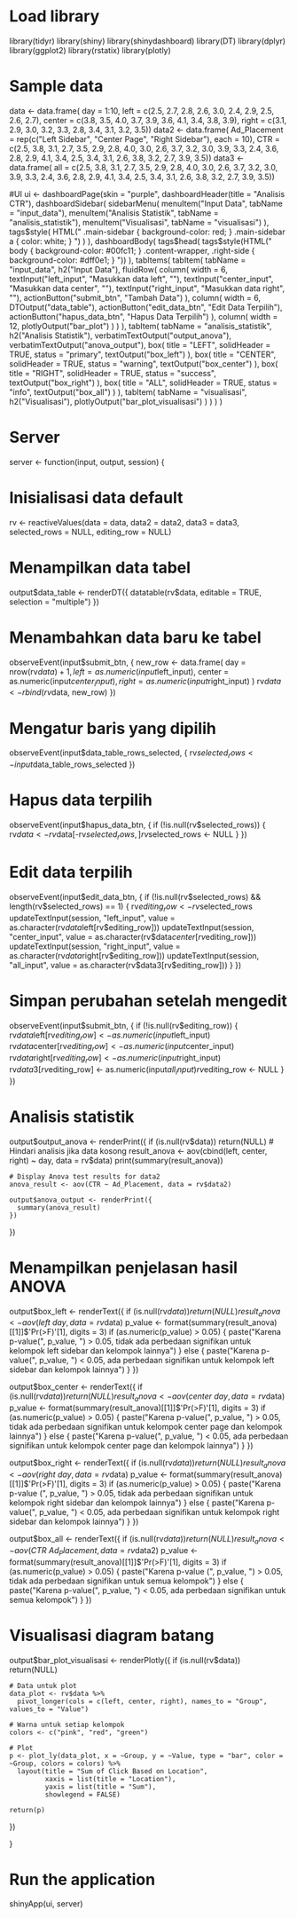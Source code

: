 # Load library
library(tidyr)
library(shiny)
library(shinydashboard)
library(DT)
library(dplyr)
library(ggplot2)
library(rstatix)
library(plotly)

# Sample data
data <- data.frame(
  day = 1:10,
  left = c(2.5, 2.7, 2.8, 2.6, 3.0, 2.4, 2.9, 2.5, 2.6, 2.7),
  center = c(3.8, 3.5, 4.0, 3.7, 3.9, 3.6, 4.1, 3.4, 3.8, 3.9),
  right = c(3.1, 2.9, 3.0, 3.2, 3.3, 2.8, 3.4, 3.1, 3.2, 3.5))
data2 <- data.frame(
  Ad_Placement = rep(c("Left Sidebar", "Center Page", "Right Sidebar"), each = 10),
  CTR = c(2.5, 3.8, 3.1, 2.7, 3.5, 2.9, 2.8, 4.0, 3.0, 2.6, 3.7, 3.2, 3.0, 3.9, 3.3, 2.4, 3.6, 2.8, 2.9, 4.1, 3.4, 2.5, 3.4, 3.1, 2.6, 3.8, 3.2, 2.7, 3.9, 3.5))
data3 <- data.frame( 
  all = c(2.5, 3.8, 3.1, 2.7, 3.5, 2.9, 2.8, 4.0, 3.0, 2.6, 3.7, 3.2, 3.0, 3.9, 3.3, 2.4, 3.6, 2.8, 2.9, 4.1, 3.4, 2.5, 3.4, 3.1, 2.6, 3.8, 3.2, 2.7, 3.9, 3.5))



#UI
ui <- dashboardPage(skin = "purple",
                    dashboardHeader(title = "Analisis CTR"),
                    dashboardSidebar(
                      sidebarMenu(
                        menuItem("Input Data", tabName = "input_data"),
                        menuItem("Analisis Statistik", tabName = "analisis_statistik"),
                        menuItem("Visualisasi", tabName = "visualisasi")
                      ),
                      tags$style(
                        HTML("
        .main-sidebar {
          background-color: red;
        }
        .main-sidebar a {
          color: white;
        }
      ")
                      )
                    ),
                    dashboardBody(
                      tags$head(
                        tags$style(HTML("
        body {
          background-color: #00fc11;
        }
        .content-wrapper, .right-side {
          background-color: #dff0e1;
        }
      "))
                      ),
                      tabItems(
                        tabItem(
                          tabName = "input_data",
                          h2("Input Data"),
                          fluidRow(
                            column(
                              width = 6,
                              textInput("left_input", "Masukkan data left", ""),
                              textInput("center_input", "Masukkan data center", ""),
                              textInput("right_input", "Masukkan data right", ""),
                              actionButton("submit_btn", "Tambah Data")
                            ),
                            column(
                              width = 6,
                              DTOutput("data_table"),
                              actionButton("edit_data_btn", "Edit Data Terpilih"),
                              actionButton("hapus_data_btn", "Hapus Data Terpilih")
                            ),
                            column(
                              width = 12,
                              plotlyOutput("bar_plot")
                            )
                          )
                        ),
                        tabItem(
                          tabName = "analisis_statistik",
                          h2("Analisis Statistik"),
                          verbatimTextOutput("output_anova"),
                          verbatimTextOutput("anova_output"),
                          box(
                            title = "LEFT",
                            solidHeader = TRUE,
                            status = "primary",
                            textOutput("box_left")
                          ),
                          box(
                            title = "CENTER",
                            solidHeader = TRUE,
                            status = "warning",
                            textOutput("box_center")
                          ),
                          box(
                            title = "RIGHT",
                            solidHeader = TRUE,
                            status = "success",
                            textOutput("box_right")
                          ),
                          box(
                            title = "ALL",
                            solidHeader = TRUE,
                            status = "info",
                            textOutput("box_all")
                          )
                        ),
                        tabItem(
                          tabName = "visualisasi",
                          h2("Visualisasi"),
                          plotlyOutput("bar_plot_visualisasi")
                        )
                      )
                    )
)

# Server
server <- function(input, output, session) {
  # Inisialisasi data default
  rv <- reactiveValues(data = data, data2 = data2, data3 = data3, selected_rows = NULL, editing_row = NULL)
  
  # Menampilkan data tabel
  output$data_table <- renderDT({
    datatable(rv$data, editable = TRUE, selection = "multiple")
  })
  
  # Menambahkan data baru ke tabel
  observeEvent(input$submit_btn, {
    new_row <- data.frame(
      day = nrow(rv$data) + 1,
      left = as.numeric(input$left_input),
      center = as.numeric(input$center_input),
      right = as.numeric(input$right_input)
    )
    rv$data <- rbind(rv$data, new_row)
  })
  
  # Mengatur baris yang dipilih
  observeEvent(input$data_table_rows_selected, {
    rv$selected_rows <- input$data_table_rows_selected
  })
  
  # Hapus data terpilih
  observeEvent(input$hapus_data_btn, {
    if (!is.null(rv$selected_rows)) {
      rv$data <- rv$data[-rv$selected_rows, ]
      rv$selected_rows <- NULL
    }
  })
  
  # Edit data terpilih
  observeEvent(input$edit_data_btn, {
    if (!is.null(rv$selected_rows) && length(rv$selected_rows) == 1) {
      rv$editing_row <- rv$selected_rows
      updateTextInput(session, "left_input", value = as.character(rv$data$left[rv$editing_row]))
      updateTextInput(session, "center_input", value = as.character(rv$data$center[rv$editing_row]))
      updateTextInput(session, "right_input", value = as.character(rv$data$right[rv$editing_row]))
      updateTextInput(session, "all_input", value = as.character(rv$data3[rv$editing_row]))
    }
  })
  
  # Simpan perubahan setelah mengedit
  observeEvent(input$submit_btn, {
    if (!is.null(rv$editing_row)) {
      rv$data$left[rv$editing_row] <- as.numeric(input$left_input)
      rv$data$center[rv$editing_row] <- as.numeric(input$center_input)
      rv$data$right[rv$editing_row] <- as.numeric(input$right_input)
      rv$data3[rv$editing_row] <- as.numeric(input$all_input)
      rv$editing_row <- NULL
    }
  })
  
  # Analisis statistik
  output$output_anova <- renderPrint({
    if (is.null(rv$data)) return(NULL)  # Hindari analisis jika data kosong
    result_anova <- aov(cbind(left, center, right) ~ day, data = rv$data)
    print(summary(result_anova))
    
    # Display Anova test results for data2
    anova_result <- aov(CTR ~ Ad_Placement, data = rv$data2)
    
    output$anova_output <- renderPrint({
      summary(anova_result)
    })
  })
  
  # Menampilkan penjelasan hasil ANOVA
  output$box_left <- renderText({
    if (is.null(rv$data)) return(NULL)
    result_anova <- aov(left ~ day, data = rv$data)
    p_value <- format(summary(result_anova)[[1]]$'Pr(>F)'[1], digits = 3)
    if (as.numeric(p_value) > 0.05) {
      paste("Karena p-value(", p_value, ") > 0.05, tidak ada perbedaan signifikan untuk kelompok left sidebar dan kelompok lainnya")
    } else {
      paste("Karena p-value(", p_value, ") < 0.05, ada perbedaan signifikan untuk kelompok left sidebar dan kelompok lainnya")
    }
  })
  
  output$box_center <- renderText({
    if (is.null(rv$data)) return(NULL)
    result_anova <- aov(center ~ day, data = rv$data)
    p_value <- format(summary(result_anova)[[1]]$'Pr(>F)'[1], digits = 3)
    if (as.numeric(p_value) > 0.05) {
      paste("Karena p-value(", p_value, ") > 0.05, tidak ada perbedaan signifikan untuk kelompok center page dan kelompok lainnya")
    } else {
      paste("Karena p-value(", p_value, ") < 0.05, ada perbedaan signifikan untuk kelompok center page dan kelompok lainnya")
    }
  })
  
  output$box_right <- renderText({
    if (is.null(rv$data)) return(NULL)
    result_anova <- aov(right ~ day, data = rv$data)
    p_value <- format(summary(result_anova)[[1]]$'Pr(>F)'[1], digits = 3)
    if (as.numeric(p_value) > 0.05) {
      paste("Karena p-value (", p_value, ") > 0.05, tidak ada perbedaan signifikan untuk kelompok right sidebar dan kelompok lainnya")
    } else {
      paste("Karena p-value(", p_value, ") < 0.05, ada perbedaan signifikan untuk kelompok right sidebar dan kelompok lainnya")
    }
  })
  
  output$box_all <- renderText({
    if (is.null(rv$data)) return(NULL)
    result_anova <- aov(CTR ~ Ad_Placement, data = rv$data2)
    p_value <- format(summary(result_anova)[[1]]$'Pr(>F)'[1], digits = 3)
    if (as.numeric(p_value) > 0.05) {
      paste("Karena p-value (", p_value, ") > 0.05, tidak ada perbedaan signifikan untuk semua kelompok")
    } else {
      paste("Karena p-value(", p_value, ") < 0.05, ada perbedaan signifikan untuk semua kelompok")
    }
  })
  # Visualisasi diagram batang
  output$bar_plot_visualisasi <- renderPlotly({
    if (is.null(rv$data)) return(NULL)
    
    # Data untuk plot
    data_plot <- rv$data %>%
      pivot_longer(cols = c(left, center, right), names_to = "Group", values_to = "Value")
    
    # Warna untuk setiap kelompok
    colors <- c("pink", "red", "green")
    
    # Plot
    p <- plot_ly(data_plot, x = ~Group, y = ~Value, type = "bar", color = ~Group, colors = colors) %>%
      layout(title = "Sum of Click Based on Location",
             xaxis = list(title = "Location"),
             yaxis = list(title = "Sum"),
             showlegend = FALSE)
    
    return(p)
  })
  
  
}

# Run the application
shinyApp(ui, server)

